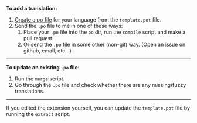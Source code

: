 **To add a translation:**
1. [Create a po file](https://www.gnu.org/software/gettext/manual/gettext.html#Creating) for your language from the `template.pot` file.
1. Send the `.po` file to me in one of these ways:
    1. Place your `.po` file into the `po` dir, run the `compile` script and make a pull request.
    1. Or send the `.po` file in some other (non-git) way. (Open an issue on github, email, etc...)
    
---
    
**To update an existing `.po` file:**
1. Run the `merge` script.
1. Go through the `.po` file and check whether there are any missing/fuzzy translations.

---

If you edited the extension yourself, you can update the `template.pot` file by running the `extract` script.

